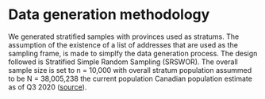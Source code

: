 # Data generation methodology
We generated stratified samples with provinces used as stratums.
The assumption of the existence of a list of addresses that are used as the sampling frame, 
is made to simplfy the data generation process.
The design followed is Stratified Simple Random Sampling (SRSWOR).
The overall sample size is set to n = 10,000 with overall stratum population
assummed to be N = 38,005,238 the current population Canadian population estimate as of
Q3 2020 ([source](https://www150.statcan.gc.ca/t1/tbl1/en/tv.action?pid=1710000901)).